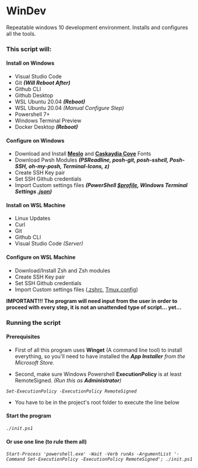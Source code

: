 # WinDev
Repeatable windows 10 development environment. Installs and configures all the tools.


### This script will:

#### Install on Windows
- Visual Studio Code
- Git ***(Will Reboot After)***
- Github CLI
- Github Desktop
- WSL Ubuntu 20.04 ***(Reboot)***
- WSL Ubuntu 20.04 *(Manual Configure Step)*
- Powershell 7+
- Windows Terminal Preview
- Docker Desktop ***(Reboot)***
#### Configure on Windows
- Download and Install **[Meslo](https://www.programmingfonts.org/#meslo)** and **[Caskaydia Cove](https://www.programmingfonts.org/#cascadia-code)** Fonts
- Download Pwsh Modules ***(PSReadline, posh-git, posh-sshell, Posh-SSH, oh-my-posh, Terminal-Icons, z)***
- Create SSH Key pair
- Set SSH Github credentials
- Import Custom settings files ***(PowerShell [$profile](https://gist.github.com/estebanmatias92/863bc01532c6e9593de234b8f88b6bd6), Windows Terminal Settings [.json](https://gist.github.com/estebanmatias92/b1bfbf584ca8e18a70f6d46d89c88c27))***
#### Install on WSL Machine
- Linux Updates
- Curl
- Git
- Github CLI
- Visual Studio Code *(Server)*
#### Configure on WSL Machine
- Download/Install Zsh and Zsh modules
- Create SSH Key pair
- Set SSH Github credentials
- Import Custom settings files ([.zshrc](https://github.com/estebanmatias92/windev/blob/f014787d52bd830f824b74b2df3aeaaebadbafba/libraries/wsl/config/.dotfiles/.zshrc), [Tmux.config](https://github.com/estebanmatias92/windev/blob/f014787d52bd830f824b74b2df3aeaaebadbafba/libraries/wsl/config/.dotfiles/Tmux.config))

**IMPORTANT!!! The program will need input from the user in order to proceed with every step, it is not an unattended type of script... yet...**

### Running the script
#### Prerequisites
- First of all this program uses **Winget** (A command line tool) to install everything, so you'll need to have installed the ***App Installer** from the Microsoft Store.*

- Second, make sure Windows Powershell **ExecutionPolicy** is at least RemoteSigned. *(Run this as **Administrator**)*

*`Set-ExecutionPolicy -ExecutionPolicy RemoteSigned`*


- You have to be in the project's root folder to execute the line below

#### Start the program

*`./init.ps1`*

#### Or use one line (to rule them all)

*`Start-Process 'powershell.exe' -Wait -Verb runAs -ArgumentList '-Command Set-ExecutionPolicy -ExecutionPolicy RemoteSigned'; ./init.ps1`*